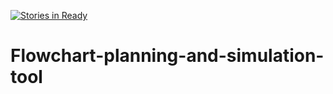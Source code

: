 [![Stories in Ready](https://badge.waffle.io/COS301-ThinkTech/Flowchart-planning-and-simulation-tool.png?label=ready&title=Ready)](http://waffle.io/COS301-ThinkTech/Flowchart-planning-and-simulation-tool)


# Flowchart-planning-and-simulation-tool

